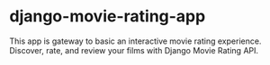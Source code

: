 # django-movie-rating-app
This app is gateway to basic an interactive movie rating experience. Discover, rate, and review your films with Django Movie Rating API.
